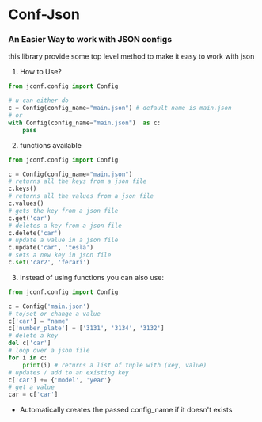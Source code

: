 # Conf-Json
### An Easier Way to work with JSON configs
this library provide some top level method to make it easy to work with json

1. How to Use? 
```python
from jconf.config import Config

# u can either do
c = Config(config_name="main.json") # default name is main.json
# or
with Config(config_name="main.json")  as c:
    pass

```
2. functions available
```python
from jconf.config import Config

c = Config(config_name="main.json")
# returns all the keys from a json file
c.keys()
# returns all the values from a json file
c.values()
# gets the key from a json file
c.get('car')
# deletes a key from a json file
c.delete('car')
# update a value in a json file
c.update('car', 'tesla')
# sets a new key in json file
c.set('car2', 'ferari')
```
3. instead of using functions you can also use:
```python
from jconf.config import Config

c = Config('main.json')
# to/set or change a value
c['car'] = "name"
c['number_plate'] = ['3131', '3134', '3132']
# delete a key
del c['car']
# loop over a json file
for i in c:
    print(i) # returns a list of tuple with (key, value)
# updates / add to an existing key
c['car'] += {'model', 'year'}
# get a value
car = c['car']
```

* Automatically creates the passed config_name if it doesn't exists
